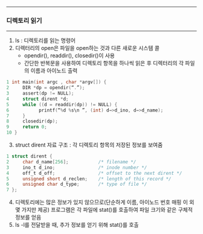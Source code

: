 -----
### 디렉토리 읽기
-----
1. ls : 디렉토리를 읽는 명령어
2. 디렉터리의 open은 파일을 open하는 것과 다른 새로운 시스템 콜
   - opendir(), readdir(), closedir()이 사용
   - 간단한 반복문을 사용하여 디렉토리 항목을 하나씩 읽은 후 디렉터리의 각 파일의 이름과 아이노드 출력
```c
1 int main(int argc , char *argv[]) {
2     DIR *dp = opendir(“.”);
3     assert(dp != NULL);
4     struct dirent *d;
5     while ((d = readdir(dp)) != NULL) {
6           printf(“%d %s\n ”, (int) d−>d_ino, d−>d_name);
7     }
8     closedir(dp);
9     return 0;
10 }
```

3. struct dirent 자료 구조 : 각 디렉토리 항목의 저장된 정보를 보여줌
```c
1 struct dirent {
2     char d_name[256];           /* filename */
3     ino_t d_ino;                /* inode number */
4     off_t d_off;                /* offset to the next dirent */
5     unsigned short d_reclen;    /* length of this record */
6     unsigned char d_type;       /* type of file */
7 };
```

4. 디렉토리에는 많은 정보가 있지 않으므로(단순하게 이름, 아이노드 번호 매핑 이 외 몇 가지만 제공) 프로그램은 각 파일에 stat()를 호출하여 파일 크기와 같은 구체적 정보를 얻음
5. ls -l를 전달받을 때, 추가 정보를 얻기 위해 stat()를 호출
